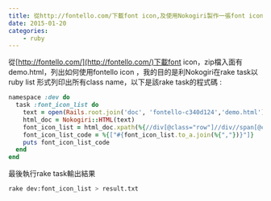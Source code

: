 ```yaml
---
title: 從http://fontello.com/下載font icon,及使用Nokogiri製作一張font icon class 的名單
date: 2015-01-20
categories:
    - ruby
---
```

從[http://fontello.com/](http://fontello.com/)下載font icon，zip檔入面有demo.html，列出如何使用fontello icon ，我的目的是利Nokogiri在rake task以ruby list 形式列印出所有class name，以下是該rake task的程式碼 :

```ruby
namespace :dev do
  task :font_icon_list do
    text = open(Rails.root.join('doc', 'fontello-c340d124','demo.html')).read
    html_doc = Nokogiri::HTML(text)
    font_icon_list = html_doc.xpath(%{//div[@class="row"]//div//span[@class="i-name"]//text()})
    font_icon_list_code = %{["#{font_icon_list.to_a.join(%{","})}"]}
    puts font_icon_list_code
  end
end
```

最後執行rake task輸出結果

```bash
rake dev:font_icon_list > result.txt
```
